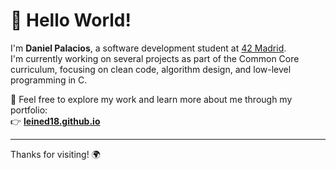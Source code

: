 # 👋 Hello World!

I'm **Daniel Palacios**, a software development student at [42 Madrid](https://www.42madrid.com/en/).  
I'm currently working on several projects as part of the Common Core curriculum, focusing on clean code, algorithm design, and low-level programming in C.

🚀 Feel free to explore my work and learn more about me through my portfolio:  
👉 **[leined18.github.io](https://leined18.github.io)**

---

Thanks for visiting! 🌍
